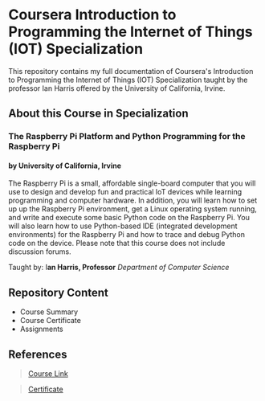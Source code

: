 # Coursera Introduction to Programming the Internet of Things (IOT) Specialization
 
<p> This repository contains my full documentation of Coursera's Introduction to Programming the Internet of Things (IOT) Specialization taught by the professor Ian Harris offered by the University of California, Irvine.</p>

<h2> About this Course in  Specialization </h2>
<h3> The Raspberry Pi Platform and Python Programming for the Raspberry Pi</h3>
<h4>by University of California, Irvine</h4>

<p> The Raspberry Pi is a small, affordable single-board computer that you will use to design and develop fun and practical IoT devices while learning programming and computer hardware. In addition, you will learn how to set up up the Raspberry Pi environment, get a Linux operating system running, and write and execute some basic Python code on the Raspberry Pi. You will also learn how to use Python-based IDE (integrated development environments) for the Raspberry Pi and how to trace and debug Python code on the device. Please note that this course does not include discussion forums.</p>
 
Taught by:  I**an Harris, Professor**
*Department of Computer Science*

<h2> Repository Content </h2>
<ul>
<li>  Course Summary </li>
<li>  Course Certificate </li>
<li>  Assignments </li>
</ul>
 
## References
> [Course Link](https://coursera.org/share/8d4c42c780d00abf9696a63397311307)

> [Certificate](https://github.com/Ashleshk/Coursera-Introduction-to-Programming-the-Internet-of-Things--IOT--Specialization/blob/master/Course-4%20The%20Raspberry%20Pi%20Platform%20and%20Python%20Programming%20for%20the%20Raspberry%20Pi.pdf)

